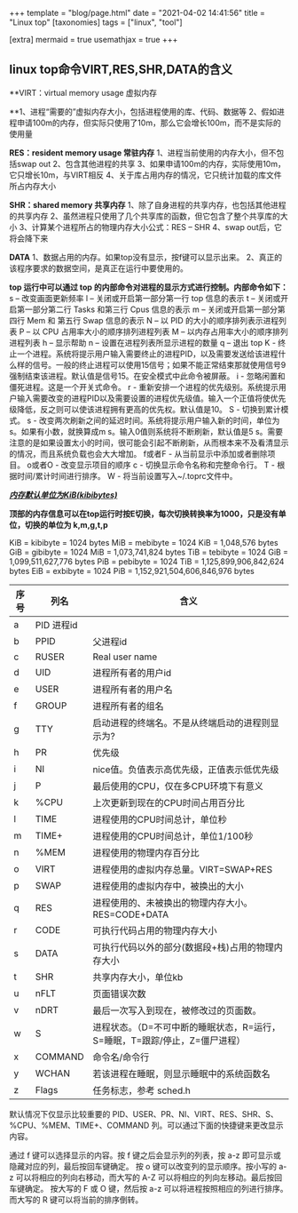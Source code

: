 +++
template = "blog/page.html"
date = "2021-04-02 14:41:56"
title = "Linux top"
[taxonomies]
tags = ["linux", "tool"]

[extra]
mermaid = true
usemathjax = true
+++
<!--
mermaid example:
<div class="mermaid">
    mermaid program
</div>
-->
## linux top命令VIRT,RES,SHR,DATA的含义 

**VIRT：virtual memory usage 虚拟内存

**1、进程“需要的”虚拟内存大小，包括进程使用的库、代码、数据等
2、假如进程申请100m的内存，但实际只使用了10m，那么它会增长100m，而不是实际的使用量

**RES：resident memory usage 常驻内存**
1、进程当前使用的内存大小，但不包括swap out
2、包含其他进程的共享
3、如果申请100m的内存，实际使用10m，它只增长10m，与VIRT相反
4、关于库占用内存的情况，它只统计加载的库文件所占内存大小

**SHR：shared memory 共享内存**
1、除了自身进程的共享内存，也包括其他进程的共享内存
2、虽然进程只使用了几个共享库的函数，但它包含了整个共享库的大小
3、计算某个进程所占的物理内存大小公式：RES – SHR
4、swap out后，它将会降下来

**DATA**
1、数据占用的内存。如果top没有显示，按f键可以显示出来。
2、真正的该程序要求的数据空间，是真正在运行中要使用的。

**top 运行中可以通过 top 的内部命令对进程的显示方式进行控制。内部命令如下：**
s – 改变画面更新频率
l – 关闭或开启第一部分第一行 top 信息的表示
t – 关闭或开启第一部分第二行 Tasks 和第三行 Cpus 信息的表示
m – 关闭或开启第一部分第四行 Mem 和 第五行 Swap 信息的表示
N – 以 PID 的大小的顺序排列表示进程列表
P – 以 CPU 占用率大小的顺序排列进程列表
M – 以内存占用率大小的顺序排列进程列表
h – 显示帮助
n – 设置在进程列表所显示进程的数量
q – 退出 top
K - 终止一个进程。系统将提示用户输入需要终止的进程PID，以及需要发送给该进程什么样的信号。一般的终止进程可以使用15信号；如果不能正常结束那就使用信号9强制结束该进程。默认值是信号15。在安全模式中此命令被屏蔽。
i - 忽略闲置和僵死进程。这是一个开关式命令。
r - 重新安排一个进程的优先级别。系统提示用户输入需要改变的进程PID以及需要设置的进程优先级值。输入一个正值将使优先级降低，反之则可以使该进程拥有更高的优先权。默认值是10。
S - 切换到累计模式。
s - 改变两次刷新之间的延迟时间。系统将提示用户输入新的时间，单位为s。如果有小数，就换算成m s。输入0值则系统将不断刷新，默认值是5 s。需要注意的是如果设置太小的时间，很可能会引起不断刷新，从而根本来不及看清显示的情况，而且系统负载也会大大增加。
f或者F - 从当前显示中添加或者删除项目。
o或者O - 改变显示项目的顺序
c - 切换显示命令名称和完整命令行。
T - 根据时间/累计时间进行排序。
W - 将当前设置写入~/.toprc文件中。


***<u>内存默认单位为KiB(kibibytes)</u>***

**顶部的内存信息可以在top运行时按E切换，每次切换转换率为1000，只是没有单位，切换的单位为 k,m,g,t,p**

KiB = kibibyte = 1024 bytes
MiB = mebibyte = 1024 KiB = 1,048,576 bytes
GiB = gibibyte = 1024 MiB = 1,073,741,824 bytes
TiB = tebibyte = 1024 GiB = 1,099,511,627,776 bytes
PiB = pebibyte = 1024 TiB = 1,125,899,906,842,624 bytes
EiB = exbibyte = 1024 PiB = 1,152,921,504,606,846,976 bytes

| 序号 | 列名       | 含义                                                         |
| ---- | ---------- | ------------------------------------------------------------ |
| a    | PID 进程id |                                                              |
| b    | PPID       | 父进程id                                                     |
| c    | RUSER      | Real user name                                               |
| d    | UID        | 进程所有者的用户id                                           |
| e    | USER       | 进程所有者的用户名                                           |
| f    | GROUP      | 进程所有者的组名                                             |
| g    | TTY        | 启动进程的终端名。不是从终端启动的进程则显示为?              |
| h    | PR         | 优先级                                                       |
| i    | NI         | nice值。负值表示高优先级，正值表示低优先级                   |
| j    | P          | 最后使用的CPU，仅在多CPU环境下有意义                         |
| k    | %CPU       | 上次更新到现在的CPU时间占用百分比                            |
| l    | TIME       | 进程使用的CPU时间总计，单位秒                                |
| m    | TIME+      | 进程使用的CPU时间总计，单位1/100秒                           |
| n    | %MEM       | 进程使用的物理内存百分比                                     |
| o    | VIRT       | 进程使用的虚拟内存总量。VIRT=SWAP+RES                        |
| p    | SWAP       | 进程使用的虚拟内存中，被换出的大小                           |
| q    | RES        | 进程使用的、未被换出的物理内存大小。RES=CODE+DATA            |
| r    | CODE       | 可执行代码占用的物理内存大小                                 |
| s    | DATA       | 可执行代码以外的部分(数据段+栈)占用的物理内存大小            |
| t    | SHR        | 共享内存大小，单位kb                                         |
| u    | nFLT       | 页面错误次数                                                 |
| v    | nDRT       | 最后一次写入到现在，被修改过的页面数。                       |
| w    | S          | 进程状态。（D=不可中断的睡眠状态，R=运行，S=睡眠，T=跟踪/停止，Z=僵尸进程） |
| x    | COMMAND    | 命令名/命令行                                                |
| y    | WCHAN      | 若该进程在睡眠，则显示睡眠中的系统函数名                     |
| z    | Flags      | 任务标志，参考 sched.h                                       |

默认情况下仅显示比较重要的 PID、USER、PR、NI、VIRT、RES、SHR、S、%CPU、%MEM、TIME+、COMMAND 列。可以通过下面的快捷键来更改显示内容。

通过 f 键可以选择显示的内容。按 f 键之后会显示列的列表，按 a-z 即可显示或隐藏对应的列，最后按回车键确定。
按 o 键可以改变列的显示顺序。按小写的 a-z 可以将相应的列向右移动，而大写的 A-Z 可以将相应的列向左移动。最后按回车键确定。
按大写的 F 或 O 键，然后按 a-z 可以将进程按照相应的列进行排序。而大写的 R 键可以将当前的排序倒转。